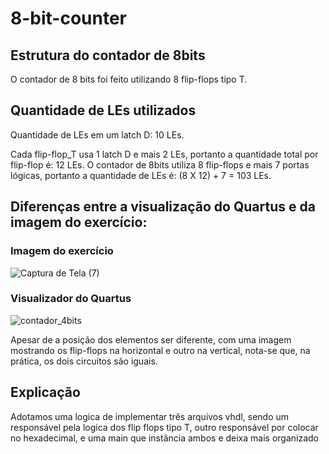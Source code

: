8-bit-counter
=============

## Estrutura do contador de 8bits

O contador de 8 bits foi feito utilizando 8 flip-flops tipo T.

## Quantidade de LEs utilizados

<!-- XXX -->

Quantidade de LEs em um latch D: 10 LEs.

Cada flip-flop_T usa 1 latch D e mais 2 LEs, portanto a quantidade total por flip-flop é: 12 LEs.
O contador de 8bits utiliza 8 flip-flops e mais 7 portas lógicas, portanto a quantidade de LEs é: (8 X 12) + 7 = 103 LEs.

## Diferenças entre a visualização do Quartus e da imagem do exercício:

### Imagem do exercício
![Captura de Tela (7)](https://github.com/user-attachments/assets/8c9d1a03-10fa-4c4e-851b-b685676b58fb)

### Visualizador do Quartus
![contador_4bits](https://github.com/user-attachments/assets/607ae153-d575-4d4d-a8a1-1a5e968b4e3d)

Apesar de a posição dos elementos ser diferente, com uma imagem mostrando os flip-flops na horizontal e outro na vertical, nota-se que, na prática, os dois circuitos são iguais.

## Explicação

Adotamos uma logica de implementar três arquivos vhdl, sendo um responsável pela logica dos flip flops tipo T, outro responsável por colocar no hexadecimal, e uma main que instância ambos e deixa mais organizado
